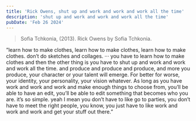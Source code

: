 ```yaml
---
title: 'Rick Owens, shut up and work and work and work all the time'
description: 'shut up and work and work and work all the time'
pubDate: 'Feb 26 2024'
---
```


> Sofia Tchkonia, (2013). Rick Owens by Sofia Tchkonia.

”learn how to make clothes, learn how to make clothes, learn how to make clothes. don’t do sketches and collages. ··· you have to learn how to make clothes and then the other thing is you have to shut up and work and work and work all the time. and produce and produce and produce, and more you produce, your character or your talent will emerge. For better for worse, your identity, your personality, your vision whatever. As long as you have work and work and work and make enough things to choose from, you’ll be able to have an edit, you’ll be able to edit something that becomes who you are. it’s so simple. yeah I mean you don’t have to like go to parties, you don’t have to meet the right people, you know, you just have to like work and work and work and get your stuff out there.”
